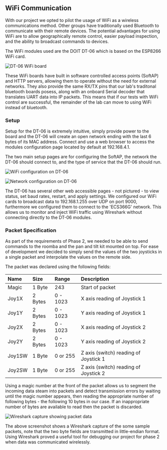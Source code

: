 ## WiFi Communication

[wifiboard]: https://i.imgur.com/1wicDVT.jpg
[wifiset]: https://i.imgur.com/cXeNw2m.png
[netset]: https://i.imgur.com/2dCzdG5.png
[wireshark]: https://i.imgur.com/ofInh8r.png

With our project we opted to pilot the usage of WiFi as a wireless communications method. Other groups have traditionally used Bluetooth to communicate with their remote devices. The potential advantages for using WiFi are to allow geographically remote control, easier payload inspection, and the ability to broadcast commands to devices.

The WiFi modules used are the DOIT DT-06 which is based on the ESP8266 WiFi card.

![DT-06 WiFi board][wifiboard]

These WiFi boards have built in software controlled access points (SoftAP) and HTTP servers, allowing them to operate without the need for external networks. They also provide the same RX/TX pins that our lab's traditonal bluetooth boards posess, along with an onboard Serial decoder that translates UART data into IP packets. This means that if our tests with WiFi control are successful, the remainder of the lab can move to using WiFi instead of bluetooth.


### Setup

Setup for the DT-06 is extremely intuitive, simply provide power to the board and the DT-06 will create an open network ending with the last 6 bytes of its MAC address. Connect and use a web browser to access the modules configuration page located by default at 192.168.4.1.

The two main setup pages are for configuring the SoftAP, the network the DT-06 should connect to, and the type of service that the DT-06 should run.

![WiFi configuration on DT-06][wifiset]

![Network configuration on DT-06][netset]

The DT-06 has several other web accessible pages - not pictured - to view status, set baud rates, restart, and apply settings. We configured our WiFi cards to broadcast data to 192.168.1.255 over UDP on port 9000, furthermore we configured them to connect to the 'ECS366G' network. This allows us to monitor and inject WiFi traffic using Wireshark without connecting directly to the DT-06 modules.

### Packet Specification

As part of the requirements of Phase 2, we needed to be able to send commands to the roomba and the pan and tilt kit mounted on top. For ease of development we decided to simply send the values of the two joysticks in a single packet and interpolate the values on the remote side.

The packet was declared using the following fields:

| Name         | Size    |  Range    |   Description                         |
|:-------------|:--------|:----------|:--------------------------------------|
| Magic        | 1 Byte  | 243       | Start of packet                       |
| Joy1X        | 2 Bytes | 0 - 1023  | X axis reading of Joystick 1          |
| Joy1Y        | 2 Bytes | 0 - 1023  | Y axis reading of Joystick 1          |
| Joy2X        | 2 Bytes | 0 - 1023  | X axis reading of Joystick 2          |
| Joy2Y        | 2 Bytes | 0 - 1023  | Y axis reading of Joystick 2          |
| Joy1SW       | 1 Byte  | 0 or 255  | Z axis (switch) reading of Joystick 1 |
| Joy2SW       | 1 Byte  | 0 or 255  | Z axis (switch) reading of Joystick 2 |

Using a magic number at the front of the packet allows us to segment the incoming data steam into packets and detect transmission errors by waiting until the magic number appears, then reading the appropriate number of following bytes - the following 10 bytes in our case. If an inappropriate number of bytes are available to read then the packet is discarded.

![Wireshark capture showing packet data][wireshark]

The above screenshot shows a Wireshark capture of the some sample packets, note that the two byte fields are transmitted in little-endian format. Using Wireshark proved a useful tool for debugging our project for phase 2 when data was communicated wirelessly.
